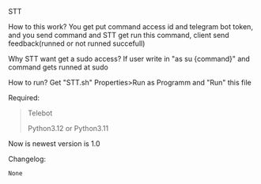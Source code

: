 STT

How to this work?
 You get put command access id and telegram bot token, and 
 you send command and STT get run this command, client send feedback(runned or not runned succefull)

Why STT want get a sudo access?
 If user write in "as su {command}" and command gets runned at sudo

How to run?
 Get "STT.sh" Properties>Run as Programm and "Run" this file

Required:
>Telebot
>
>Python3.12 or Python3.11

Now is newest version is 1.0

Changelog:
    
    None
